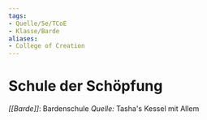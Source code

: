 ```yaml
---
tags: 
- Quelle/5e/TCoE
- Klasse/Barde
aliases:
- College of Creation
---
```

# Schule der Schöpfung
_[[Barde]]_: Bardenschule
_Quelle:_ Tasha's Kessel mit Allem